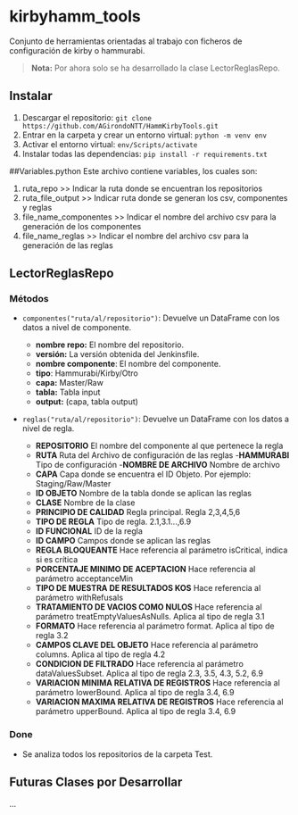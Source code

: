 # kirbyhamm_tools

Conjunto de herramientas orientadas al trabajo con ficheros de configuración de kirby o hammurabi.

> **Nota:** Por ahora solo se ha desarrollado la clase LectorReglasRepo.

## Instalar

1. Descargar el repositorio: `git clone https://github.com/AGirondoNTT/HammKirbyTools.git`
2. Entrar en la carpeta y crear un entorno virtual: `python -m venv env`
3. Activar el entorno virtual: `env/Scripts/activate`
4. Instalar todas las dependencias: `pip install -r requirements.txt`

##Variables.python
Este archivo contiene variables, los cuales son:

1. ruta_repo >> Indicar la ruta donde se encuentran los repositorios
2. ruta_file_output >> Indicar ruta donde se generan los csv, componentes y reglas
3. file_name_componentes >> Indicar el nombre del archivo csv para la generación de los componentes
4. file_name_reglas >> Indicar el nombre del archivo csv para la generación de las reglas

## LectorReglasRepo

### Métodos

- `componentes("ruta/al/repositorio")`: Devuelve un DataFrame con los datos a nivel de componente.
    - **nombre repo:** El nombre del repositorio.
    - **versión:** La versión obtenida del Jenkinsfile.
    - **nombre componente**: El nombre del componente.
    - **tipo**: Hammurabi/Kirby/Otro
    - **capa:** Master/Raw
    - **tabla:** Tabla input
    - **output:** (capa, tabla output)

- `reglas("ruta/al/repositorio")`: Devuelve un DataFrame con los datos a nivel de regla.
    - **REPOSITORIO** El nombre del componente al que pertenece la regla
	- **RUTA** Ruta del Archivo de configuración de las reglas
	-**HAMMURABI** Tipo de configuración 
	-**NOMBRE DE ARCHIVO** Nombre de  archivo
	- **CAPA** Capa donde se encuentra el ID Objeto. Por ejemplo: Staging/Raw/Master
	- **ID OBJETO** Nombre de la tabla donde se aplican las reglas
	- **CLASE** Nombre de la clase 
	- **PRINCIPIO DE CALIDAD** Regla principal. Regla 2,3,4,5,6
	- **TIPO DE REGLA** Tipo de regla. 2.1,3.1...,6.9
	- **ID FUNCIONAL** ID de la regla
	- **ID CAMPO** Campos donde se aplican las reglas 
	- **REGLA BLOQUEANTE** Hace referencia al parámetro isCritical, indica si es crítica
	- **PORCENTAJE MINIMO DE ACEPTACION** Hace referencia al parámetro acceptanceMin
	- **TIPO DE MUESTRA DE RESULTADOS KOS** Hace referencia al parámetro withRefusals
	- **TRATAMIENTO DE VACIOS COMO NULOS** Hace referencia al parámetro treatEmptyValuesAsNulls. Aplica al tipo de regla 3.1
	- **FORMATO** Hace referencia al parámetro format. Aplica al tipo de regla 3.2
	- **CAMPOS CLAVE DEL OBJETO** Hace referencia al parámetro columns. Aplica al tipo de regla 4.2
	- **CONDICION DE FILTRADO** Hace referencia al parámetro dataValuesSubset. Aplica al tipo de regla 2.3, 3.5, 4.3, 5.2, 6.9
	- **VARIACION MINIMA RELATIVA DE REGISTROS** Hace referencia al parámetro lowerBound. Aplica al tipo de regla 3.4, 6.9
	- **VARIACION MAXIMA RELATIVA DE REGISTROS** Hace referencia al parámetro upperBound. Aplica al tipo de regla 3.4, 6.9


### Done

- Se analiza todos los repositorios de la carpeta Test.

## Futuras Clases por Desarrollar

...